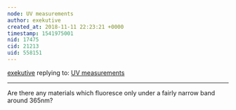 ```yaml
---
node: UV measurements
author: exekutive
created_at: 2018-11-11 22:23:21 +0000
timestamp: 1541975001
nid: 17475
cid: 21213
uid: 558151
---
```




[exekutive](../profile/exekutive) replying to: [UV measurements](../notes/exekutive/11-06-2018/uv-measurements)

----
Are there any materials which fluoresce only under a fairly narrow band around 365nm?